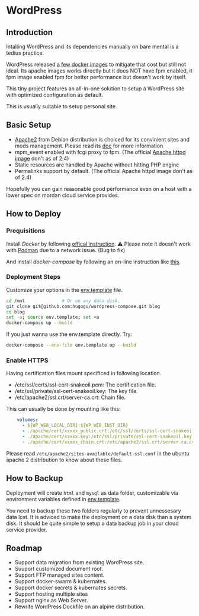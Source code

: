 # WordPress

## Introduction

Intalling WordPress and its dependencies manually on bare mental is a tedius practice. 

WordPress released [a few docker images](https://hub.docker.com/_/wordpress) to mitigate that cost but still not ideal. Its apache images works directly but it does NOT have fpm enabled, it fpm image enabled fpm for better performance but doesn't work by itself. 

This tiny project features an all-in-one solution to setup a WordPress site with optimized configuration as default. 

This is usually suitable to setup personal site. 

## Basic Setup

* [Apache2](https://httpd.apache.org/) from Debian distribution is choiced for its convinient sites and mods management. Please read its [doc](https://salsa.debian.org/apache-team/apache2/-/blob/master/debian/config-dir/apache2.conf.in) for more information
* mpm_event enabled with fcgi proxy to fpm. (The official [Apache httpd image](https://hub.docker.com/_/httpd/) don't as of 2.4)
* Static resources are handled by Apache without hitting PHP engine
* Permalinks support by default. (The official Apache httpd image don't as of 2.4)

Hopefully you can gain reasonable good performance even on a host with a lower spec on mordan cloud service provides. 

## How to Deploy

### Prequisitions

Install *Docker* by following [offical instruction](https://docs.docker.com/engine/install/).
:warning: Please note it doesn't work with [Podman](https://podman.io/) due to a network issue. (Bug to fix)

And install *docker-compose* by following an on-line instruction like [this](https://docs.docker.com/compose/install/). 

### Deployment Steps

Customize your options in the [env.template](env.template) file.

```bash
cd /mnt              # Or on any data disk. 
git clone git@github.com:hugogu/wordpress-compose.git blog
cd blog
set -a; source env.template; set +a
docker-compose up --build
```

If you just wanna use the env.template directly. Try:
```bash
docker-compose --env-file env.template up --build
```

### Enable HTTPS

Having certification files mount specificed in following location.
- /etc/ssl/certs/ssl-cert-snakeoil.pem: The certification file.
- /etc/ssl/private/ssl-cert-snakeoil.key: The key file.
- /etc/apache2/ssl.crt/server-ca.crt: Chain file.

This can usually be done by mounting like this:
```yml
    volumes:
      - ${WP_WEB_LOCAL_DIR}:${WP_WEB_INST_DIR}
      - ./apache/cert/xxxxx_public.crt:/etc/ssl/certs/ssl-cert-snakeoil.pem
      - ./apache/cert/xxxxx.key:/etc/ssl/private/ssl-cert-snakeoil.key
      - ./apache/cert/xxxxx_chain.crt:/etc/apache2/ssl.crt/server-ca.crt
```

Please read `/etc/apache2/sites-available/default-ssl.conf` in the ubuntu apache 2 distribution to know about these files.

## How to Backup

Deployment will create `html` and `mysql` as data folder, customizable via environment variables defined in [env.template](env.template). 

You need to backup these two folders regularly to prevent unnessesary data lost. It is adviced to make the deployment on a data disk than a system disk. It should be quite simple to setup a data backup job in your cloud service provider. 

## Roadmap

* Support data migration from existing WordPress site. 
* Suuport customized document root.
* Support FTP managed sites content. 
* Support docker-swarm & kubernates.
* Support docker secrets & kubernates secrets.
* Support hosting multiple sites
* Support nginx as Web Server.
* Rewrite WordPress Dockfile on an alpine distribution.

